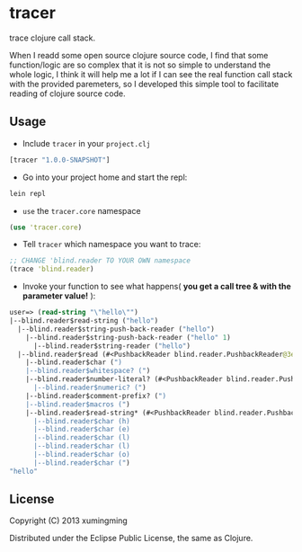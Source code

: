 # tracer

trace clojure call stack.

When I readd some open source clojure source code, I find that some function/logic are so complex that it is not so simple to understand the whole logic, I think it will help me a lot if I can see the real function call stack with the provided paremeters, so I developed this simple tool to facilitate reading of clojure source code.

## Usage

* Include `tracer` in your `project.clj`

```clojure
[tracer "1.0.0-SNAPSHOT"]
```

* Go into your project home and start the repl:

```bash
lein repl
```

* `use` the `tracer.core` namespace

```clojure
(use 'tracer.core)
```

* Tell `tracer` which namespace you want to trace:

```clojure
;; CHANGE 'blind.reader TO YOUR OWN namespace
(trace 'blind.reader)
```

* Invoke your function to see what happens( **you get a call tree & with the parameter value!** ):

```clojure
user=> (read-string "\"hello\"")
|--blind.reader$read-string ("hello")
  |--blind.reader$string-push-back-reader ("hello")
    |--blind.reader$string-push-back-reader ("hello" 1)
      |--blind.reader$string-reader ("hello")
  |--blind.reader$read (#<PushbackReader blind.reader.PushbackReader@3eae3da8> true nil false)
    |--blind.reader$char (")
    |--blind.reader$whitespace? (")
    |--blind.reader$number-literal? (#<PushbackReader blind.reader.PushbackReader@3eae3da8> ")
      |--blind.reader$numeric? (")
    |--blind.reader$comment-prefix? (")
    |--blind.reader$macros (")
    |--blind.reader$read-string* (#<PushbackReader blind.reader.PushbackReader@3eae3da8> ")
      |--blind.reader$char (h)
      |--blind.reader$char (e)
      |--blind.reader$char (l)
      |--blind.reader$char (l)
      |--blind.reader$char (o)
      |--blind.reader$char (")
"hello"
```

## License

Copyright (C) 2013 xumingming

Distributed under the Eclipse Public License, the same as Clojure.
